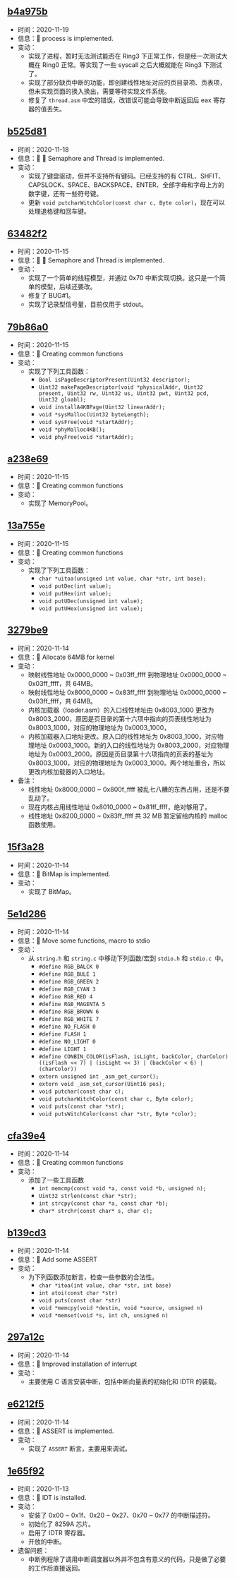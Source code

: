 ## [b4a975b](https://github.com/ADD-SP/MiniOS/commit/b4a975b844a02d391fdb17437a2ef42cc1474a8f)

* 时间：2020-11-19
* 信息：:triangular_flag_on_post: process is implemented.
* 变动：
    * 实现了进程，暂时无法测试能否在 Ring3 下正常工作，但是经一次测试大概在 Ring0 正常。等实现了一些 syscall 之后大概就能在 Ring3 下测试了。
    * 实现了部分缺页中断的功能，即创建线性地址对应的页目录项、页表项，但未实现页面的换入换出，需要等待实现文件系统。
    * 修复了 `thread.asm` 中宏的错误，改错误可能会导致中断返回后 eax 寄存器的值丢失。


## [b525d81](https://github.com/ADD-SP/MiniOS/commit/b525d8162332c0b117fbcb52beaefa445a12bf34)

* 时间：2020-11-18
* 信息：:triangular_flag_on_post: :triangular_flag_on_post: Semaphore and Thread is implemented.
* 变动：
    * 实现了键盘驱动，但并不支持所有键码。已经支持的有 CTRL、SHFIT、CAPSLOCK、SPACE、BACKSPACE、ENTER、全部字母和字母上方的数字键，还有一些符号键。
    * 更新 `void putcharWitchColor(const char c, Byte color)`，现在可以处理退格键和回车键。

## [63482f2](https://github.com/ADD-SP/MiniOS/commit/63482f21748e62849cb79c0b3003526d10a017b0)

* 时间：2020-11-15
* 信息：:triangular_flag_on_post: :triangular_flag_on_post: Semaphore and Thread is implemented.
* 变动：
    * 实现了一个简单的线程模型，并通过 0x70 中断实现切换。这只是一个简单的模型，后续还要改。
    * 修复了 BUG#1。
    * 实现了记录型信号量，目前仅用于 stdout。


## [79b86a0](https://github.com/ADD-SP/MiniOS/commit/79b86a05fe065e86e454c91884db5194fadf0a2b)

* 时间：2020-11-15
* 信息：:triangular_flag_on_post: Creating common functions
* 变动：
    * 实现了下列工具函数：
        * `Bool isPageDescriptorPresent(Uint32 descriptor);`
        * `Uint32 makePageDescriptor(void *physicalAddr, Uint32 present, Uint32 rw, Uint32 us, Uint32 pwt, Uint32 pcd, Uint32 gloabl);`
        * `void installA4KBPage(Uint32 linearAddr);`
        * `void *sysMalloc(Uint32 byteLength);`
        * `void sysFree(void *startAddr);`
        * `void *phyMalloc4KB();`
        * `void phyFree(void *startAddr);`

## [a238e69](https://github.com/ADD-SP/MiniOS/commit/a238e69f607df718abde5a3760b77f511e00ebbd)

* 时间：2020-11-15
* 信息：:triangular_flag_on_post: Creating common functions
* 变动：
    * 实现了 MemoryPool。

## [13a755e](https://github.com/ADD-SP/MiniOS/commit/13a755ea56e62fd38d322328c0b559876ff67690)

* 时间：2020-11-15
* 信息：:triangular_flag_on_post: Creating common functions
* 变动：
    * 实现了下列工具函数：
        * `char *uitoa(unsigned int value, char *str, int base);`
        * `void putDec(int value);`
        * `void putHex(int value);`
        * `void putUDec(unsigned int value);`
        * `void putUHex(unsigned int value);`


## [3279be9](https://github.com/ADD-SP/MiniOS/commit/3279be984483efb8a88e56bc31c65aadb16858ae)

* 时间：2020-11-14
* 信息：:triangular_flag_on_post: Allocate 64MB for kernel
* 变动：
    * 映射线性地址 0x0000_0000 ~ 0x03ff_ffff 到物理地址 0x0000_0000 ~ 0x03ff_ffff，共 64MB。
    * 映射线性地址 0x8000_0000 ~ 0x83ff_ffff 到物理地址 0x0000_0000 ~ 0x03ff_ffff，共 64MB。
    * 内核加载器（loader.asm）的入口线性地址由 0x8003_1000 更改为 0x8003_2000，原因是页目录的第十六项中指向的页表线性地址为 0x8003_1000，对应的物理地址为 0x0003_1000，
    * 内核加载器入口地址更改。原入口的线性地址为 0x8003_1000，对应物理地址 0x0003_1000。新的入口的线性地址为 0x8003_2000，对应物理地址为 0x0003_2000。原因是页目录第十六项指向的页表的基址为 0x8003_1000，对应的物理地址为 0x0003_1000。两个地址重合，所以更改内核加载器的入口地址。
* 备注：
    * 线性地址 0x8000_0000 ~ 0x800f_ffff 被乱七八糟的东西占用，还是不要乱动了。
    * 现在内核占用线性地址 0x8010_0000 ~ 0x81ff_ffff，绝对够用了。
    * 线性地址 0x8200_0000 ~ 0x83ff_ffff 共 32 MB 暂定留给内核的 malloc 函数使用。


## [15f3a28](https://github.com/ADD-SP/MiniOS/commit/15f3a28836fee64884018b9f0a392bdae0b2e634)

* 时间：2020-11-14
* 信息：:triangular_flag_on_post: BitMap is implemented.
* 变动：
    * 实现了 BitMap。

## [5e1d286](https://github.com/ADD-SP/MiniOS/commit/5e1d286bcef4f27b77985e3b67626825cbc75894)

* 时间：2020-11-14
* 信息：:truck: Move some functions, macro to stdio
* 变动：
    * 从 `string.h` 和 `string.c` 中移动下列函数/宏到 `stdio.h` 和 `stdio.c `中。
        * `#define RGB_BALCK 0`
        * `#define RGB_BULE 1`
        * `#define RGB_GREEN 2`
        * `#define RGB_CYAN 3`
        * `#define RGB_RED 4`
        * `#define RGB_MAGENTA 5`
        * `#define RGB_BROWN 6`
        * `#define RGB_WHITE 7`
        * `#define NO_FLASH 0`
        * `#define FLASH 1`
        * `#define NO_LIGHT 0`
        * `#define LIGHT 1`
        * `#define CONBIN_COLOR(isFlash, isLight, backColor, charColor) ((isFlash << 7) | (isLight << 3) | (backColor < 6) | (charColor))`
        * `extern unsigned int _asm_get_cursor();`
        * `extern void _asm_set_cursor(Uint16 pos);`
        * `void putchar(const char c);`
        * `void putcharWitchColor(const char c, Byte color);`
        * `void puts(const char *str);`
        * `void putsWitchColor(const char *str, Byte *color);`

## [cfa39e4](https://github.com/ADD-SP/MiniOS/commit/cfa39e4b3e7f7c03cdcf53edf72164231202ed96)

* 时间：2020-11-14
* 信息：:triangular_flag_on_post: Creating common functions
* 变动：
    * 添加了一些工具函数
        * `int memcmp(const void *a, const void *b, unsigned n);`
        * `Uint32 strlen(const char *str);`
        * `int strcpy(const char *a, const char *b);`
        * `char* strchr(const char* s, char c);`

## [b139cd3](https://github.com/ADD-SP/MiniOS/commit/b139cd39847203e54482ac53c5fcc85e81fd98cf)

* 时间：2020-11-14
* 信息：:triangular_flag_on_post: Add some ASSERT
* 变动：
    * 为下列函数添加断言，检查一些参数的合法性。
        * `char *itoa(int value, char *str, int base)`
        * `int atoi(const char *str)`
        * `void puts(const char *str)`
        * `void *memcpy(void *destin, void *source, unsigned n)`
        * `void *memset(void *s, int ch, unsigned n)`

## [297a12c](https://github.com/ADD-SP/MiniOS/commit/297a12c1f96ba6a8e834691309cff6f0687b487b)

* 时间：2020-11-14
* 信息：:triangular_flag_on_post: Improved installation of interrupt
* 变动：
    * 主要使用 C 语言安装中断，包括中断向量表的初始化和 IDTR 的装载。

## [e6212f5](https://github.com/ADD-SP/MiniOS/commit/e6212f5aedcaf1c0c9411a1b4141bd44585dc16c)

* 时间：2020-11-14
* 信息：:triangular_flag_on_post: ASSERT is implemented.
* 变动：
    * 实现了 `ASSERT` 断言，主要用来调试。



## [1e65f92](https://github.com/ADD-SP/MiniOS/commit/1e65f9244b1e11d915aed745c6373d90dd079500)

* 时间：2020-11-13
* 信息：:triangular_flag_on_post: IDT is installed.
* 变动：
    * 安装了 0x00 ~ 0x1f、0x20 ~ 0x27、0x70 ~ 0x77 的中断描述符。
    * 初始化了 8259A 芯片。
    * 启用了 IDTR 寄存器。
    * 开放的中断。
* 遗留问题：
    * 中断例程除了调用中断调度器以外并不包含有意义的代码，只是做了必要的工作后直接返回。